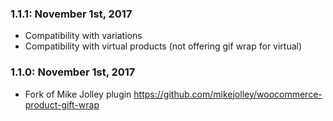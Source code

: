 ### 1.1.1: November 1st, 2017
* Compatibility with variations
* Compatibility with virtual products (not offering gif wrap for virtual)

### 1.1.0: November 1st, 2017
* Fork of Mike Jolley plugin https://github.com/mikejolley/woocommerce-product-gift-wrap 
